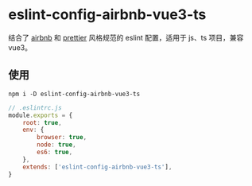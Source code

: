 # eslint-config-airbnb-vue3-ts
结合了 [airbnb](https://github.com/airbnb/javascript) 和 [prettier](https://prettier.io/) 风格规范的 eslint 配置，适用于 js、ts 项目，兼容 vue3。

## 使用
```
npm i -D eslint-config-airbnb-vue3-ts
```
```js
// .eslintrc.js
module.exports = {
    root: true,
    env: {
        browser: true,
        node: true,
        es6: true,
    },
    extends: ['eslint-config-airbnb-vue3-ts'],
}
```
